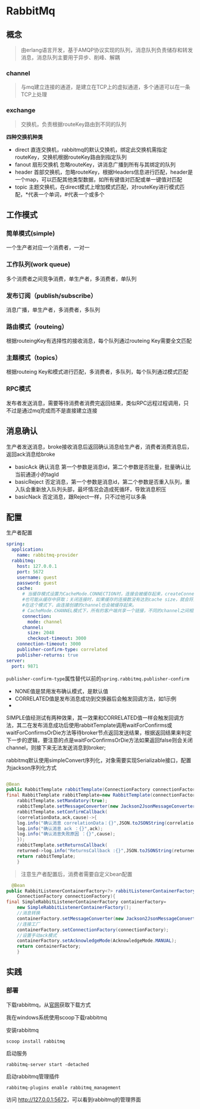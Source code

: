 # RabbitMq

## 概念

> 由erlang语言开发，基于AMQP协议实现的队列，消息队列负责储存和转发消息，消息队列主要用于异步、削峰、解耦

### channel

> 与mq建立连接的通道，是建立在TCP上的虚拟通道，多个通道可以在一条TCP上处理

### exchange

> 交换机，负责根据routeKey路由到不同的队列

**四种交换机种类**

- direct 直连交换机，rabbitmq的默认交换机，绑定此交换机需指定routeKey，交换机根据routeKey路由到指定队列
- fanout 扇形交换机 忽略routeKey，讲消息广播到所有与其绑定的队列
- header 首部交换机，忽略routeKey，根据Headers信息进行匹配，header是一个map，可以匹配其他类型数据，如所有键值对匹配或单一键值对匹配
- topic 主题交换机，在direct模式上增加模式匹配，对routeKey进行模式匹配，*代表一个单词，#代表一个或多个

## 工作模式

### 简单模式(simple)

一个生产者对应一个消费者，一对一

### 工作队列(work queue)

多个消费者之间竞争消费，单生产者，多消费者，单队列

### 发布订阅（publish/subscribe）

消息广播，单生产者，多消费者，多队列

### 路由模式（routeing）

根据routeingKey有选择性的接收消息，每个队列通过routeing Key需要全文匹配

### 主题模式（topics）

根据routeing Key和模式进行匹配，多消费者，多队列，每个队列通过模式匹配

### RPC模式

发布者发送消息，需要等待消费者消费完返回结果，类似RPC远程过程调用，只不过是通过mq完成而不是直接建立连接

## 消息确认

生产者发送消息，broke接收消息后返回确认消息给生产者，消费者消费消息后，返回ack消息给broke

- basicAck 确认消息 第一个参数是消息id，第二个参数是否批量，批量确认比当前通道小的tagId
- basicReject 否定消息，第一个参数是消息id，第二个参数是否重入队列，重入队会重新放入队列头部，最坏情况会造成死循环，导致消息积压
- basicNack 否定消息，跟Reject一样，只不过他可以多条

## 配置

生产者配置

```yaml
spring:
  application:
    name: rabbitmq-provider
  rabbitmq:
    host: 127.0.0.1
    port: 5672
    username: guest
    password: guest
    cache:
      # 当缓存模式设置为CacheMode.CONNECTION时，连接会被缓存起来，createConnection()的调用可能会创建一个新的连接，
      #也可能从缓存中获取；关闭连接时，如果缓存的连接数没有达到cache size，就会将连接缓存起来。
      #在这个模式下，由连接创建的channel也会被缓存起来。
      # CacheMode.CHANNEL模式下，所有的客户端共享一个链接，不同的channel之间相互隔离
      connection:
        mode: channel
      channel:
        size: 2048
        checkout-timeout: 3000
    connection-timeout: 3000
    publisher-confirm-type: correlated
    publisher-returns: true
server:
  port: 9871
```

`publisher-confirm-type`属性替代以前的`spring.rabbitmq.publisher-confirm`

- NONE值是禁用发布确认模式，是默认值
- CORRELATED值是发布消息成功到交换器后会触发回调方法，如1示例
-

SIMPLE值经测试有两种效果，其一效果和CORRELATED值一样会触发回调方法，其二在发布消息成功后使用rabbitTemplate调用waitForConfirms或waitForConfirmsOrDie方法等待broker节点返回发送结果，根据返回结果来判定下一步的逻辑，要注意的点是waitForConfirmsOrDie方法如果返回false则会关闭channel，则接下来无法发送消息到broker;

rabbitmq默认使用simpleConvert序列化，对象需要实现Serializable接口，配置为jackson序列化方式

```java

@Bean
public RabbitTemplate rabbitTemplate(ConnectionFactory connectionFactory){
final RabbitTemplate rabbitTemplate=new RabbitTemplate(connectionFactory);
    rabbitTemplate.setMandatory(true);
    rabbitTemplate.setMessageConverter(new Jackson2JsonMessageConverter());
    rabbitTemplate.setConfirmCallback(
    (correlationData,ack,cause)->{
    log.info("确认消息 correlationData：{}",JSON.toJSONString(correlationData));
    log.info("确认消息 ack ：{}",ack);
    log.info("确认消息失败原因 ：{}",cause);
    });
    rabbitTemplate.setReturnsCallback(
    returned->log.info("ReturnsCallback :{}",JSON.toJSONString(returned)));
    return rabbitTemplate;
    }
```

> 注意生产者配置后，消费者需要自定义bean配置

```java
  @Bean
public RabbitListenerContainerFactory<?> rabbitListenerContainerFactory(
    ConnectionFactory connectionFactory){
final SimpleRabbitListenerContainerFactory containerFactory=
    new SimpleRabbitListenerContainerFactory();
    //消息转换
    containerFactory.setMessageConverter(new Jackson2JsonMessageConverter());
    //连接工厂
    containerFactory.setConnectionFactory(connectionFactory);
    //设置手动ack模式
    containerFactory.setAcknowledgeMode(AcknowledgeMode.MANUAL);
    return containerFactory;
    }
```

## 实践

### 部署

下载rabbitmq，从[官网]()获取下载方式

我在windows系统使用scoop下载rabbitmq

安装rabbitmq

```shell
scoop install rabbitmq
```

启动服务

```shell
rabbitmq-server start -detached
```

启动rabbitmq管理插件

```shell
rabbitmq-plugins enable rabbitmq_management
```

访问 <http://127.0.0.1:5672>，可以看到rabbitmq的管理界面
